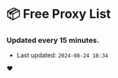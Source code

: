 # :package: Free Proxy List
### Updated every 15 minutes.

- Last updated: `2024-08-24 18:34`

:heart:
